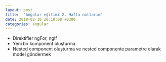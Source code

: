 ```yaml
---
layout: post
title:  "Angular eğitimi 2. Hafta notlarım"
date: 2019-02-10 20:10:00 +0300
categories: angular
---
```


* Direktifler ngFor, ngIf
* Yeni bir komponent oluşturma
* Nested component oluşturma ve nested componente parametre olarak model göndermek